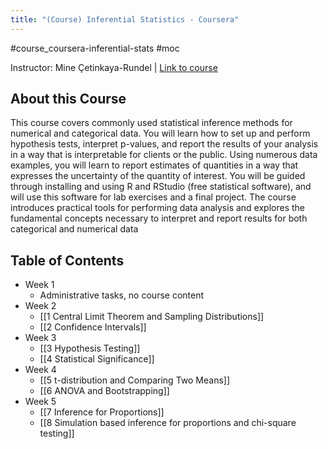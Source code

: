 ```yaml
---
title: "(Course) Inferential Statistics - Coursera"
---
```

#course_coursera-inferential-stats #moc

Instructor: Mine Çetinkaya-Rundel | [Link to course](https://www.coursera.org/learn/inferential-statistics-intro)

## About this Course
This course covers commonly used statistical inference methods for numerical and categorical data. You will learn how to set up and perform hypothesis tests, interpret p-values, and report the results of your analysis in a way that is interpretable for clients or the public. Using numerous data examples, you will learn to report estimates of quantities in a way that expresses the uncertainty of the quantity of interest. You will be guided through installing and using R and RStudio (free statistical software), and will use this software for lab exercises and a final project. The course introduces practical tools for performing data analysis and explores the fundamental concepts necessary to interpret and report results for both categorical and numerical data

## Table of Contents

* Week 1
    * Administrative tasks, no course content
* Week 2
	* [[1 Central Limit Theorem and Sampling Distributions]]
	* [[2 Confidence Intervals]]
* Week 3
	* [[3 Hypothesis Testing]]
	* [[4 Statistical Significance]]
* Week 4
	* [[5 t-distribution and Comparing Two Means]]
	* [[6 ANOVA and Bootstrapping]]
* Week 5
	* [[7 Inference for Proportions]]
	* [[8 Simulation based inference for proportions and chi-square testing]]
